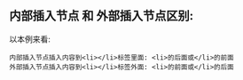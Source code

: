 ## 内部插入节点 和 外部插入节点区别: ##
以本例来看: 

    内部插入节点插入内容到<li></li>标签里面: <li>的后面或</li>的前面
    外部插入节点插入内容到<li></li>标签外面: <li>的前面或</li>的后面